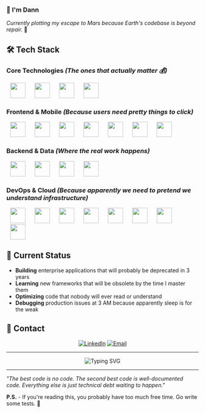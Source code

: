 ### 👋 I'm Dann

_Currently plotting my escape to Mars because Earth's codebase is beyond repair._ 🚀

<!-- **Senior Software Engineer** - because apparently we need titles to validate our existence in this meaningless corporate hierarchy.

_"Code doesn't lie. People do. And people are terrible."_

--- -->

## 🛠️ Tech Stack

### **Core Technologies** _(The ones that actually matter 💰)_

<div>

<img src="https://cdn.jsdelivr.net/gh/devicons/devicon/icons/javascript/javascript-original.svg" width="40" height="40" style="margin: 0 10px;" />
<img src="https://cdn.jsdelivr.net/gh/devicons/devicon/icons/typescript/typescript-original.svg" width="40" height="40" style="margin: 0 10px;" />
<img src="https://cdn.jsdelivr.net/gh/devicons/devicon/icons/nodejs/nodejs-original.svg" width="40" height="40" style="margin: 0 10px;" />
<img src="https://cdn.jsdelivr.net/gh/devicons/devicon/icons/python/python-original.svg" width="40" height="40" style="margin: 0 10px;" />

</div>

### **Frontend & Mobile** _(Because users need pretty things to click)_

<div>

<img src="https://cdn.jsdelivr.net/gh/devicons/devicon/icons/react/react-original.svg" width="40" height="40" style="margin: 0 10px;" />
<img src="https://cdn.jsdelivr.net/gh/devicons/devicon/icons/nextjs/nextjs-original.svg" width="40" height="40" style="margin: 0 10px;" />
<img src="https://cdn.jsdelivr.net/gh/devicons/devicon/icons/css3/css3-original.svg" width="40" height="40" style="margin: 0 10px;" />
<img src="https://cdn.jsdelivr.net/gh/devicons/devicon/icons/tailwindcss/tailwindcss-original.svg" width="40" height="40" style="margin: 0 10px;" />
<img src="https://cdn.jsdelivr.net/gh/devicons/devicon/icons/expo/expo-original.svg" width="40" height="40" style="margin: 0 10px;" />
<img src="https://hexmos.com/freedevtools/svg_icons/zustand/zustand-original.svg" width="40" height="40" style="margin: 0 10px;" />
<img src="https://cdn.jsdelivr.net/gh/devicons/devicon/icons/redux/redux-original.svg" width="40" height="40" style="margin: 0 10px;" />

</div>

### **Backend & Data** _(Where the real work happens)_

<div>

<img src="https://cdn.jsdelivr.net/gh/devicons/devicon/icons/graphql/graphql-plain.svg" width="40" height="40" style="margin: 0 10px;" />
<img src="https://cdn.jsdelivr.net/gh/devicons/devicon/icons/mysql/mysql-original.svg" width="40" height="40" style="margin: 0 10px;" />
<img src="https://cdn.jsdelivr.net/gh/devicons/devicon/icons/postgresql/postgresql-original.svg" width="40" height="40" style="margin: 0 10px;" />
<img src="https://cdn.jsdelivr.net/gh/devicons/devicon/icons/mongodb/mongodb-original.svg" width="40" height="40" style="margin: 0 10px;" />

</div>

### **DevOps & Cloud** _(Because apparently we need to pretend we understand infrastructure)_

<div>

<img src="https://cdn.jsdelivr.net/gh/devicons/devicon/icons/googlecloud/googlecloud-original.svg" width="40" height="40" style="margin: 0 10px;" />
<img src="https://cdn.jsdelivr.net/gh/devicons/devicon/icons/firebase/firebase-plain.svg" width="40" height="40" style="margin: 0 10px;" />
<img src="https://cdn.jsdelivr.net/gh/devicons/devicon/icons/netlify/netlify-original.svg" width="40" height="40" style="margin: 0 10px;" />
<img src="https://cdn.jsdelivr.net/gh/devicons/devicon/icons/vercel/vercel-original.svg" width="40" height="40" style="margin: 0 10px;" />
<img src="https://cdn.jsdelivr.net/gh/devicons/devicon/icons/heroku/heroku-original.svg" width="40" height="40" style="margin: 0 10px;" />
<img src="https://cdn.jsdelivr.net/gh/devicons/devicon/icons/docker/docker-original.svg" width="40" height="40" style="margin: 0 10px;" />
<img src="https://cdn.jsdelivr.net/gh/devicons/devicon/icons/git/git-original.svg" width="40" height="40" style="margin: 0 10px;" />
<img src="https://cdn.jsdelivr.net/gh/devicons/devicon@latest/icons/amazonwebservices/amazonwebservices-original-wordmark.svg"  width="40" height="40" style="margin: 0 10px;"/>
          

</div>

## 🚀 Current Status

- **Building** enterprise applications that will probably be deprecated in 3 years
- **Learning** new frameworks that will be obsolete by the time I master them
- **Optimizing** code that nobody will ever read or understand
- **Debugging** production issues at 3 AM because apparently sleep is for the weak

<!-- ## 🎯 Contact _(If you must)_ -->

## 🎯 Contact

<div align="center">

[![LinkedIn](https://img.shields.io/badge/LinkedIn-0077B5?style=for-the-badge&logo=linkedin&logoColor=white)](https://linkedin.com/in/dannmolina-dev)
[![Email](https://img.shields.io/badge/Email-D14836?style=for-the-badge&logo=gmail&logoColor=white)](mailto:molinadannrussell.dev@gmail.com)

</div>

---

<div align="center">
  <img src="https://readme-typing-svg.demolab.com?font=Fira+Code&size=22&duration=3000&pause=1000&color=00D4FF&center=true&vCenter=true&width=700&lines=Code+is+poetry+written+in+logic;Turning+caffeine+into+working+software;Sleep+is+a+luxury+for+the+employed" alt="Typing SVG" />
</div>

---

_"The best code is no code. The second best code is well-documented code. Everything else is just technical debt waiting to happen."_

**P.S.** - If you're reading this, you probably have too much free time. Go write some tests. 🧪
